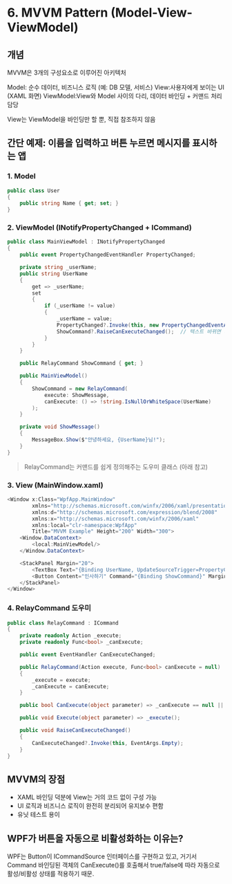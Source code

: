 ﻿# 6. MVVM Pattern (Model-View-ViewModel)
## 개념
MVVM은 3개의 구성요소로 이루어진 아키텍처

Model: 순수 데이터, 비즈니스 로직 (예: DB 모델, 서비스)
View:사용자에게 보이는 UI (XAML 화면)
ViewModel:View와 Model 사이의 다리, 데이터 바인딩 + 커맨드 처리 담당

View는 ViewModel을 바인딩만 할 뿐, 직접 참조하지 않음


## 간단 예제: 이름을 입력하고 버튼 누르면 메시지를 표시하는 앱
### 1. Model
```cs
public class User
{
    public string Name { get; set; }
}
```
### 2. ViewModel (INotifyPropertyChanged + ICommand)
```cs
public class MainViewModel : INotifyPropertyChanged
{
    public event PropertyChangedEventHandler PropertyChanged;

    private string _userName;
    public string UserName
    {
        get => _userName;
        set
        {
            if (_userName != value)
            {
                _userName = value;
                PropertyChanged?.Invoke(this, new PropertyChangedEventArgs(nameof(UserName)));
                ShowCommand?.RaiseCanExecuteChanged();  // 텍스트 바뀌면 버튼 상태 갱신
            }
        }
    }

    public RelayCommand ShowCommand { get; }

    public MainViewModel()
    {
        ShowCommand = new RelayCommand(
            execute: ShowMessage,
            canExecute: () => !string.IsNullOrWhiteSpace(UserName)
        );
    }

    private void ShowMessage()
    {
        MessageBox.Show($"안녕하세요, {UserName}님!");
    }
}
```
> RelayCommand는 커맨드를 쉽게 정의해주는 도우미 클래스 (아래 참고)

### 3. View (MainWindow.xaml)
```cs
<Window x:Class="WpfApp.MainWindow"
        xmlns="http://schemas.microsoft.com/winfx/2006/xaml/presentation"
        xmlns:d="http://schemas.microsoft.com/expression/blend/2008"
        xmlns:x="http://schemas.microsoft.com/winfx/2006/xaml"
        xmlns:local="clr-namespace:WpfApp"
        Title="MVVM Example" Height="200" Width="300">
    <Window.DataContext>
        <local:MainViewModel/>
    </Window.DataContext>

    <StackPanel Margin="20">
        <TextBox Text="{Binding UserName, UpdateSourceTrigger=PropertyChanged}" />
        <Button Content="인사하기" Command="{Binding ShowCommand}" Margin="0,10,0,0"/>
    </StackPanel>
</Window>
```
### 4. RelayCommand 도우미
```cs
public class RelayCommand : ICommand
{
    private readonly Action _execute;
    private readonly Func<bool> _canExecute;

    public event EventHandler CanExecuteChanged;

    public RelayCommand(Action execute, Func<bool> canExecute = null)
    {
        _execute = execute;
        _canExecute = canExecute;
    }

    public bool CanExecute(object parameter) => _canExecute == null || _canExecute();

    public void Execute(object parameter) => _execute();

    public void RaiseCanExecuteChanged()
    {
        CanExecuteChanged?.Invoke(this, EventArgs.Empty);
    }
}
```
## MVVM의 장점
* XAML 바인딩 덕분에 View는 거의 코드 없이 구성 가능
* UI 로직과 비즈니스 로직이 완전히 분리되어 유지보수 편함
* 유닛 테스트 용이

## WPF가 버튼을 자동으로 비활성화하는 이유는?
WPF는 Button이 ICommandSource 인터페이스를 구현하고 있고,
거기서 Command 바인딩된 객체의 CanExecute()를 호출해서 true/false에 따라 자동으로 활성/비활성 상태를 적용하기 때문.